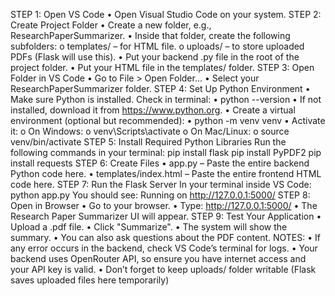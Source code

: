 STEP 1: Open VS Code
• Open Visual Studio Code on your system.
STEP 2: Create Project Folder
• Create a new folder, e.g., ResearchPaperSummarizer.
• Inside that folder, create the following subfolders:
o templates/ – for HTML file.
o uploads/ – to store uploaded PDFs (Flask will use this).
• Put your backend .py file in the root of the project folder.
• Put your HTML file in the templates/ folder.
STEP 3: Open Folder in VS Code
• Go to File > Open Folder...
• Select your ResearchPaperSummarizer folder.
STEP 4: Set Up Python Environment
• Make sure Python is installed. Check in terminal:
• python --version
• If not installed, download it from https://www.python.org.
• Create a virtual environment (optional but recommended):
• python -m venv venv
• Activate it:
o On Windows:
o venv\Scripts\activate
o On Mac/Linux:
o source venv/bin/activate
STEP 5: Install Required Python Libraries
Run the following commands in your terminal:
pip install flask
pip install PyPDF2
pip install requests
STEP 6: Create Files
• app.py – Paste the entire backend Python code here.
• templates/index.html – Paste the entire frontend HTML code here.
STEP 7: Run the Flask Server
In your terminal inside VS Code:
python app.py
You should see:
Running on http://127.0.0.1:5000/
STEP 8: Open in Browser
• Go to your browser.
• Type: http://127.0.0.1:5000/
• The Research Paper Summarizer UI will appear.
STEP 9: Test Your Application
• Upload a .pdf file.
• Click "Summarize".
• The system will show the summary.
• You can also ask questions about the PDF content.
NOTES:
• If any error occurs in the backend, check VS Code’s terminal for logs.
• Your backend uses OpenRouter API, so ensure you have internet access and your API key is valid.
• Don’t forget to keep uploads/ folder writable (Flask saves uploaded files here temporarily)
